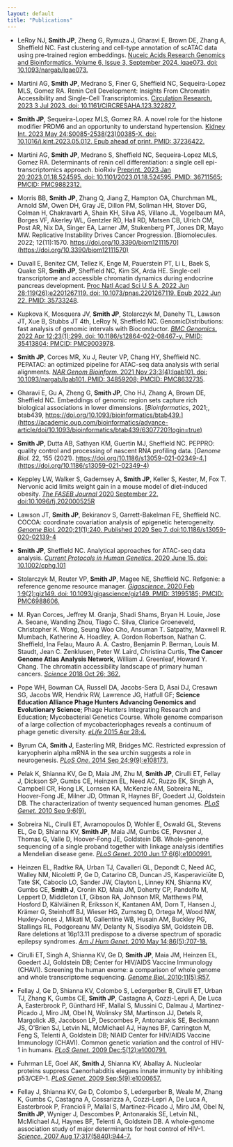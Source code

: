 ```yaml
---
layout: default
title: "Publications"
---
```


- LeRoy NJ, **Smith JP**, Zheng G, Rymuza J, Gharavi E, Brown DE, Zhang A, Sheffield NC. Fast clustering and cell-type annotation of scATAC data using pre-trained region embeddings. [Nuceic Acids Research Genomics and Bioinformatics. Volume 6, Issue 3, September 2024, lqae073. doi: 10.1093/nargab/lqae073.](https://academic.oup.com/nargab/article/6/3/lqae073/7706488)
<span class="__dimensions_badge_embed__" data-doi="10.1093/nargab/lqae073" data-style="small_rectangle"></span>

- Martini AG, **Smith JP**, Medrano S, Finer G, Sheffield NC, Sequeira-Lopez MLS, Gomez RA. Renin Cell Development: Insights From Chromatin Accessibility and Single-Cell Transcriptomics. [Circulation Research. 2023 3 Jul 2023. doi: 10.1161/CIRCRESAHA.123.322827.](https://www.ahajournals.org/doi/10.1161/CIRCRESAHA.123.322827)
<span class="__dimensions_badge_embed__" data-doi="10.1161/CIRCRESAHA.123.322827" data-style="small_rectangle"></span>

- **Smith JP**, Sequeira-Lopez MLS, Gomez RA. A novel role for the histone modifier PRDM6 and an opportunity to understand hypertension. [Kidney Int. 2023 May 24:S0085-2538(23)00385-X. doi: 10.1016/j.kint.2023.05.012. Epub ahead of print. PMID: 37236422.](https://www.sciencedirect.com/science/article/pii/S008525382300385X?via%3Dihub)
<span class="__dimensions_badge_embed__" data-doi="10.1016/j.kint.2023.05.012" data-style="small_rectangle"></span>

- Martini AG, **Smith JP**, Medrano S, Sheffield NC, Sequeira-Lopez MLS, Gomez RA. Determinants of renin cell differentiation: a single cell epi-transcriptomics approach. bioRxiv [Preprint. 2023 Jan 20:2023.01.18.524595. doi: 10.1101/2023.01.18.524595. PMID: 36711565; PMCID: PMC9882312.](https://www.biorxiv.org/content/10.1101/2023.01.18.524595v1)
<span class="__dimensions_badge_embed__" data-doi="10.1101/2023.01.18.524595" data-style="small_rectangle"></span>

- Morris BB, **Smith JP**, Zhang Q, Jiang Z, Hampton OA, Churchman ML, Arnold SM, Owen DH, Gray JE, Dillon PM, Soliman HH, Stover DG, Colman H, Chakravarti A, Shain KH, Silva AS, Villano JL, Vogelbaum MA, Borges VF, Akerley WL, Gentzler RD, Hall RD, Matsen CB, Ulrich CM, Post AR, Nix DA, Singer EA, Larner JM, Stukenberg PT, Jones DR, Mayo MW. Replicative Instability Drives Cancer Progression. [Biomolecules. 2022; 12(11):1570. https://doi.org/10.3390/biom12111570](https://doi.org/10.3390/biom12111570)
<span class="__dimensions_badge_embed__" data-doi="10.3390/biom12111570" data-style="small_rectangle"></span>

- Duvall E, Benitez CM, Tellez K, Enge M, Pauerstein PT, Li L, Baek S, Quake SR, **Smith JP**, Sheffield NC, Kim SK, Arda HE. Single-cell transcriptome and accessible chromatin dynamics during endocrine pancreas development. [Proc Natl Acad Sci U S A. 2022 Jun 28;119(26):e2201267119. doi: 10.1073/pnas.2201267119. Epub 2022 Jun 22. PMID: 35733248](https://pubmed.ncbi.nlm.nih.gov/35733248/).
<span class="__dimensions_badge_embed__" data-doi="10.1073/pnas.2201267119" data-style="small_rectangle"></span>

- Kupkova K, Mosquera JV, **Smith JP**, Stolarczyk M, Danehy TL, Lawson JT, Xue B, Stubbs JT 4th, LeRoy N, Sheffield NC. GenomicDistributions: fast analysis of genomic intervals with Bioconductor. [*BMC Genomics*. 2022 Apr 12;23(1):299. doi: 10.1186/s12864-022-08467-y. PMID: 35413804; PMCID: PMC9003978](https://pubmed.ncbi.nlm.nih.gov/35413804/).
<span class="__dimensions_badge_embed__" data-doi="10.1186/s12864-022-08467-y" data-style="small_rectangle"></span>

- **Smith JP**, Corces MR, Xu J, Reuter VP, Chang HY, Sheffield NC. PEPATAC: an optimized pipeline for ATAC-seq data analysis with serial alignments. [*NAR Genom Bioinform*. 2021 Nov 23;3(4):lqab101. doi: 10.1093/nargab/lqab101. PMID: 34859208; PMCID: PMC8632735](https://pubmed.ncbi.nlm.nih.gov/34859208/).
<span class="__dimensions_badge_embed__" data-doi="10.1093/nargab/lqab101" data-style="small_rectangle"></span>

- Gharavi E, Gu A, Zheng G, **Smith JP**, Cho HJ, Zhang A, Brown DE, Sheffield NC. Embeddings of genomic region sets capture rich biological associations in lower dimensions.  [*Bioinformatics*, 2021;, btab439, https://doi.org/10.1093/bioinformatics/btab439.](https://academic.oup.com/bioinformatics/advance-article/doi/10.1093/bioinformatics/btab439/6307720?login=true)
<span class="__dimensions_badge_embed__" data-doi="10.1093/bioinformatics/btab439" data-style="small_rectangle"></span>

- **Smith JP**, Dutta AB, Sathyan KM, Guertin MJ, Sheffield NC. PEPPRO: quality control and processing of nascent RNA profiling data. [*Genome Biol.* 22, 155 (2021). https://doi.org/10.1186/s13059-021-02349-4.](https://doi.org/10.1186/s13059-021-02349-4)
<span class="__dimensions_badge_embed__" data-doi="10.1186/s13059-021-02349-4" data-style="small_rectangle"></span>

- Keppley LW,  Walker S, Gademsey A, **Smith JP**,  Keller S, Kester, M, Fox T. Nervonic acid limits weight gain in a mouse model of diet-induced obesity. [*The FASEB Journal* 2020 September 22. doi:10.1096/fj.202000525R](https://faseb.onlinelibrary.wiley.com/doi/10.1096/fj.202000525R)
<span class="__dimensions_badge_embed__" data-doi="10.1096/fj.202000525R" data-style="small_rectangle"></span>

- Lawson JT, **Smith JP**, Bekiranov S, Garrett-Bakelman FE, Sheffield NC. COCOA: coordinate covariation analysis of epigenetic heterogeneity. [*Genome Biol.* 2020;21(1):240. Published 2020 Sep 7. doi:10.1186/s13059-020-02139-4](https://doi.org/10.1186/s13059-020-02139-4)
<span class="__dimensions_badge_embed__" data-doi="10.1186/s13059-020-02139-4" data-style="small_rectangle"></span>

- **Smith JP**, Sheffield NC. Analytical approaches for ATAC-seq data analysis. [*Current Protocols in Human Genetics*. 2020 June 15. doi: 10.1002/cphg.101](https://currentprotocols.onlinelibrary.wiley.com/doi/abs/10.1002/cphg.101)
<span class="__dimensions_badge_embed__" data-doi="10.1002/cphg.101" data-style="small_rectangle"></span>

- Stolarczyk M, Reuter VP, **Smith JP**, Magee NE, Sheffield NC. Refgenie: a reference genome resource manager. [*Gigascience*. 2020 Feb 1;9(2):giz149. doi: 10.1093/gigascience/giz149. PMID: 31995185; PMCID: PMC6988606.](https://academic.oup.com/gigascience/article/9/2/giz149/5717403)
<span class="__dimensions_badge_embed__" data-doi="10.1093/gigascience/giz149" data-style="small_rectangle"></span>

- M. Ryan Corces, Jeffrey M. Granja, Shadi Shams, Bryan H. Louie, Jose A. Seoane, Wanding Zhou, Tiago C. Silva, Clarice Groeneveld, Christopher K. Wong, Seung Woo Cho, Ansuman T. Satpathy, Maxwell R. Mumbach, Katherine A. Hoadley, A. Gordon Robertson, Nathan C. Sheffield, Ina Felau, Mauro A. A. Castro, Benjamin P. Berman, Louis M. Staudt, Jean C. Zenklusen, Peter W. Laird, Christina Curtis, **The Cancer Genome Atlas Analysis Network**, William J. Greenleaf, Howard Y. Chang. The chromatin accessibility landscape of primary human cancers. [*Science* 2018 Oct 26; 362.](http://science.sciencemag.org/content/362/6413/eaav1898)
<span class="__dimensions_badge_embed__" data-doi="10.1126/science.aav1898" data-style="small_rectangle"></span>

- Pope WH, Bowman CA, Russell DA, Jacobs-Sera D, Asai DJ, Cresawn SG, Jacobs WR, Hendrix RW, 
Lawrence JG, Hatfull GF; **Science Education Alliance Phage Hunters Advancing Genomics and 
Evolutionary Science**; Phage Hunters Integrating Research and Education; Mycobacterial Genetics 
Course. Whole genome comparison of a large collection of mycobacteriophages reveals a 
continuum of phage genetic diversity. [*eLife* 2015 Apr 28;4.](https://elifesciences.org/articles/06416)
<span class="__dimensions_badge_embed__" data-doi="10.7554/eLife.06416" data-style="small_rectangle"></span>

- Byrum CA, **Smith J**, Easterling MR, Bridges MC. Restricted expression of karyopherin alpha mRNA in 
the sea urchin suggests a role in neurogenesis. [*PLoS One*. 2014 Sep 24;9(9):e108173.](https://www.sciencedirect.com/science/article/pii/S1567133X14000751?via%3Dihub)
<span class="__dimensions_badge_embed__" data-doi="10.1016/j.gep.2014.06.005" data-style="small_rectangle"></span>

- Pelak K, Shianna KV, Ge D, Maia JM, Zhu M, **Smith JP**, Cirulli ET, Fellay J, Dickson SP, Gumbs CE, 
Heinzen EL, Need AC, Ruzzo EK, Singh A, Campbell CR, Hong LK, Lornsen KA, McKenzie AM, Sobreira 
NL, Hoover-Fong JE, Milner JD, Ottman R, Haynes BF, Goedert JJ, Goldstein DB. The characterization 
of twenty sequenced human genomes. [*PLoS Genet.* 2010 Sep 9;6(9).](https://journals.plos.org/plosgenetics/article?id=10.1371/journal.pgen.1001111)
<span class="__dimensions_badge_embed__" data-doi="10.1371/journal.pgen.1001111" data-style="small_rectangle"></span>

- Sobreira NL, Cirulli ET, Avramopoulos D, Wohler E, Oswald GL, Stevens EL, Ge D, Shianna KV, **Smith JP**, Maia JM, Gumbs CE, Pevsner J, Thomas G, Valle D, Hoover-Fong JE, Goldstein DB. Whole-genome 
sequencing of a single proband together with linkage analysis identifies a Mendelian disease gene. 
[*PLoS Genet.* 2010 Jun 17;6(6):e1000991.](https://journals.plos.org/plosgenetics/article?id=10.1371/journal.pgen.1000991)
<span class="__dimensions_badge_embed__" data-doi="10.1371/journal.pgen.1000991" data-style="small_rectangle"></span>

- Heinzen EL, Radtke RA, Urban TJ, Cavalleri GL, Depondt C, Need AC, Walley NM, Nicoletti P, Ge D, 
Catarino CB, Duncan JS, Kasperaviciūte D, Tate SK, Caboclo LO, Sander JW, Clayton L, Linney KN, 
Shianna KV, Gumbs CE, **Smith J**, Cronin KD, Maia JM, Doherty CP, Pandolfo M, Leppert D, Middleton 
LT, Gibson RA, Johnson MR, Matthews PM, Hosford D, Kälviäinen R, Eriksson K, Kantanen AM, Dorn 
T, Hansen J, Krämer G, Steinhoff BJ, Wieser HG, Zumsteg D, Ortega M, Wood NW, Huxley-Jones J, 
Mikati M, Gallentine WB, Husain AM, Buckley PG, Stallings RL, Podgoreanu MV, Delanty N, Sisodiya 
SM, Goldstein DB. Rare deletions at 16p13.11 predispose to a diverse spectrum of sporadic epilepsy 
syndromes. [*Am J Hum Genet.* 2010 May 14;86(5):707-18.](https://www.sciencedirect.com/science/article/pii/S0002929710001631?via%3Dihub)
<span class="__dimensions_badge_embed__" data-doi="10.1016/j.ajhg.2010.03.018" data-style="small_rectangle"></span>

- Cirulli ET, Singh A, Shianna KV, Ge D, **Smith JP**, Maia JM, Heinzen EL, Goedert JJ, Goldstein DB; 
Center for HIV/AIDS Vaccine Immunology (CHAVI). Screening the human exome: a comparison of 
whole genome and whole transcriptome sequencing. [*Genome Biol.* 2010;11(5):R57.](https://genomebiology.biomedcentral.com/articles/10.1186/gb-2010-11-5-r57)
<span class="__dimensions_badge_embed__" data-doi="10.1186/gb-2010-11-5-r57" data-style="small_rectangle"></span>

- Fellay J, Ge D, Shianna KV, Colombo S, Ledergerber B, Cirulli ET, Urban TJ, Zhang K, Gumbs CE, **Smith JP**, Castagna A, Cozzi-Lepri A, De Luca A, Easterbrook P, Günthard HF, Mallal S, Mussini C, Dalmau J, Martinez-Picado J, Miro JM, Obel N, Wolinsky SM, Martinson JJ, Detels R, Margolick JB, Jacobson LP, 
Descombes P, Antonarakis SE, Beckmann JS, O'Brien SJ, Letvin NL, McMichael AJ, Haynes BF, 
Carrington M, Feng S, Telenti A, Goldstein DB; NIAID Center for HIV/AIDS Vaccine Immunology 
(CHAVI). Common genetic variation and the control of HIV-1 in humans. [*PLoS Genet.* 2009 
Dec;5(12):e1000791.](https://journals.plos.org/plosgenetics/article?id=10.1371/journal.pgen.1000791)
<span class="__dimensions_badge_embed__" data-doi="10.1371/journal.pgen.1000791" data-style="small_rectangle"></span>

- Fuhrman LE, Goel AK, **Smith J**, Shianna KV, Aballay A. Nucleolar proteins suppress Caenorhabditis 
elegans innate immunity by inhibiting p53/CEP-1. [*PLoS Genet.* 2009 Sep;5(9):e1000657.](https://journals.plos.org/plosgenetics/article?id=10.1371/journal.pgen.1000657)
<span class="__dimensions_badge_embed__" data-doi="10.1371/journal.pgen.1000657" data-style="small_rectangle"></span>

- Fellay J, Shianna KV, Ge D, Colombo S, Ledergerber B, Weale M, Zhang K, Gumbs C, Castagna A, 
Cossarizza A, Cozzi-Lepri A, De Luca A, Easterbrook P, Francioli P, Mallal S, Martinez-Picado J, Miro 
JM, Obel N, **Smith JP**, Wyniger J, Descombes P, Antonarakis SE, Letvin NL, McMichael AJ, Haynes BF, 
Telenti A, Goldstein DB. A whole-genome association study of major determinants for host control 
of HIV-1. [*Science.* 2007 Aug 17;317(5840):944-7.](http://science.sciencemag.org/content/317/5840/944.long)
<span class="__dimensions_badge_embed__" data-doi="10.1126/science.1143767" data-style="small_rectangle"></span>
